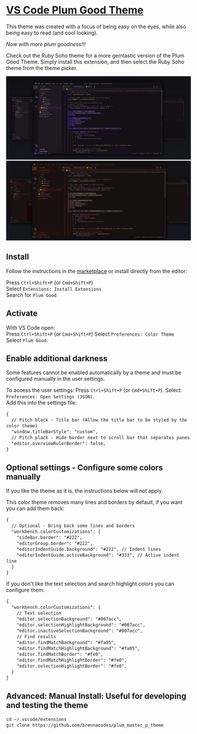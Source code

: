 # [VS Code Plum Good Theme](https://marketplace.visualstudio.com/items?itemName=brennacodes.plum-good-theme)

This theme was created with a focus of being easy on the eyes, while also being easy to read (and cool looking).

*Now with more plum goodness!!!*

Check out the Ruby Soho theme for a more gemtastic version of the Plum Good Theme. Simply install this extension, and then select the Ruby Soho theme from the theme picker.

![Screenshot](/images/plum-good-theme.png)
![Screenshot](/images/ruby-soho-theme.png)

## Install

Follow the instructions in the [marketplace](https://marketplace.visualstudio.com/items?itemName=brennacodes.plum-good-theme) or install directly from the editor:

Press `Ctrl+Shift+P` (or `Cmd+Shift+P`)   
Select `Extensions: Install Extensions`  
Search for `Plum Good`  

## Activate

With VS Code open:  
Press `Ctrl+Shift+P` (or `Cmd+Shift+P`) 
Select `Preferences: Color Theme`  
Select `Plum Good`.

## Enable additional darkness

Some features cannot be enabled automatically by a theme and must be configured manually in the user settings.

To access the user settings: Press `Ctrl+Shift+P` (or `Cmd+Shift+P`).
Select: `Preferences: Open Settings (JSON)`.  
Add this into the settings file:

```json5
{
  // Pitch black - Title bar (Allow the title bar to be styled by the color theme)
  "window.titleBarStyle": "custom",
  // Pitch plack - Hide border next to scroll bar that separates panes
  "editor.overviewRulerBorder": false,
}
```

## Optional settings - Configure some colors manually

If you like the theme as it is, the instructions below will not apply.

This color theme removes many lines and borders by default, if you want you can add them back:

```json5
{
  // Optional - Bring back some lines and borders
  "workbench.colorCustomizations": {
    "sideBar.border": "#222",
    "editorGroup.border": "#222",
    "editorIndentGuide.background": "#222", // Indent lines
    "editorIndentGuide.activeBackground": "#333", // Active indent line
  }
}
```

If you don't like the text selection and search highlight colors you can configure them:

```json5
{
  "workbench.colorCustomizations": {
    // Text selection
    "editor.selectionBackground": "#007acc",
    "editor.selectionHighlightBackground": "#007acc",
    "editor.inactiveSelectionBackground": "#007acc",
    // Find results
    "editor.findMatchBackground": "#fa05",
    "editor.findMatchHighlightBackground": "#fa05",
    "editor.findMatchBorder": "#fe0",
    "editor.findMatchHighlightBorder": "#fe0",
    "editor.selectionHighlightBorder": "#fe0",
  }
}
```

## Advanced: Manual Install: Useful for developing and testing the theme

```
cd ~/.vscode/extensions
git clone https://github.com/brennacodes/plum_master_p_theme 
```